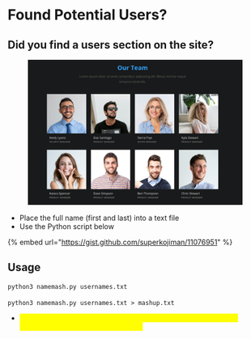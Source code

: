 # Found Potential Users?

## Did you find a users section on the site?&#x20;

<figure><img src="../../.gitbook/assets/image (1) (3) (1).png" alt=""><figcaption></figcaption></figure>

* Place the full name (first and last) into a text file
* Use the Python script below

{% embed url="https://gist.github.com/superkojiman/11076951" %}

## Usage

```
python3 namemash.py usernames.txt

python3 namemash.py usernames.txt > mashup.txt
```

* <mark style="color:yellow;">You can now utilize Kerbrute User Enumeration or GetNPUsers to enumerate valid users in the domain!</mark>
